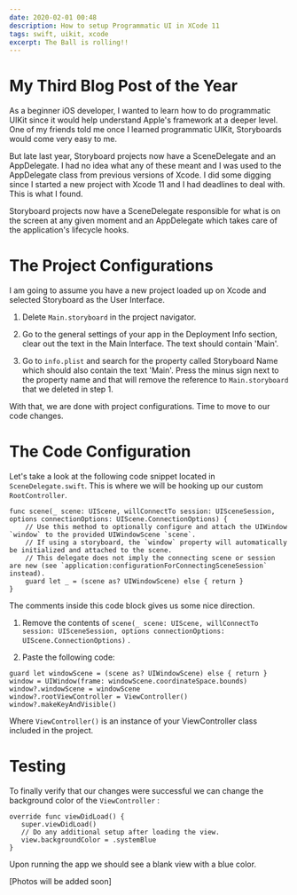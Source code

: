 ```yaml
---
date: 2020-02-01 00:48
description: How to setup Programmatic UI in XCode 11
tags: swift, uikit, xcode
excerpt: The Ball is rolling!!
---
```

# My Third Blog Post of the Year



As a beginner iOS developer, I wanted to learn how to do programmatic UIKit since it would help understand Apple's framework at a deeper level. One of my friends told me once I learned programmatic UIKit, Storyboards would come very easy to me.

But late last year, Storyboard projects now have a SceneDelegate and an AppDelegate. I had no idea what any of these meant and I was used to the AppDelegate class from previous versions of Xcode. I did some digging since I started a new project with Xcode 11 and I had deadlines to deal with. This is what I found.

Storyboard projects now have a SceneDelegate responsible for what is on the screen at any given moment and an AppDelegate which takes care of the application's lifecycle hooks.


# The Project Configurations

I am going to assume you have a new project loaded up on Xcode and selected Storyboard as the User Interface.

1. Delete `Main.storyboard` in the project navigator.

2. Go to the general settings of your app in the Deployment Info section, clear out the text in the Main Interface. The text should contain 'Main'.

3. Go to `info.plist` and search for the property called Storyboard Name which should also contain the text 'Main'. Press the minus sign next to the property name and that will remove the reference to `Main.storyboard` that we deleted in step 1.

With that, we are done with project configurations. Time to move to our code changes.



# The Code Configuration

Let's take a look at the following code snippet located in `SceneDelegate.swift`. This is where we will be hooking up our custom `RootController`.

```
func scene(_ scene: UIScene, willConnectTo session: UISceneSession, options connectionOptions: UIScene.ConnectionOptions) {
    // Use this method to optionally configure and attach the UIWindow `window` to the provided UIWindowScene `scene`.
    // If using a storyboard, the `window` property will automatically be initialized and attached to the scene.
    // This delegate does not imply the connecting scene or session are new (see `application:configurationForConnectingSceneSession` instead).
    guard let _ = (scene as? UIWindowScene) else { return }
}
```

The comments inside this code block gives us some nice direction.

1. Remove the contents of  `scene(_ scene: UIScene, willConnectTo session: UISceneSession, options connectionOptions: UIScene.ConnectionOptions)` .

2. Paste the following code:

```
guard let windowScene = (scene as? UIWindowScene) else { return }
window = UIWindow(frame: windowScene.coordinateSpace.bounds)
window?.windowScene = windowScene
window?.rootViewController = ViewController()
window?.makeKeyAndVisible()
```

Where `ViewController()` is an instance of your ViewController class included in the project.

# Testing

To finally verify that our changes were successful we can change the background color of the `ViewController` :

```
override func viewDidLoad() {
   super.viewDidLoad()
   // Do any additional setup after loading the view.
   view.backgroundColor = .systemBlue
}
```

Upon running the app we should see a blank view with a blue color.

[Photos will be added soon]
